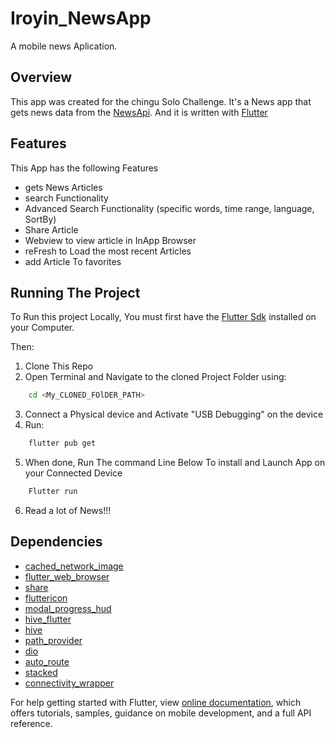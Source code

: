 # Iroyin_NewsApp

A mobile news Aplication.

## Overview

This app was created for the chingu Solo Challenge. It's a News app that gets news data from the [NewsApi](https://newsapi.org/).
And it is written with [Flutter](https://flutter.dev/)

## Features
This App has the following Features

- gets News Articles
- search Functionality
- Advanced Search Functionality (specific words, time range, language, SortBy)
- Share Article
- Webview to view article in InApp Browser
- reFresh to Load the most recent Articles
- add Article To favorites


## Running The Project
To Run this project Locally, You must first have the [Flutter Sdk](https://flutter.dev/docs/get-started/install) installed on your Computer.

Then:
1. Clone This Repo
2. Open Terminal and Navigate to the cloned Project Folder using:
```bash
    cd <My_CLONED_FOlDER_PATH>
```
3. Connect a Physical device and Activate "USB Debugging" on the device
4. Run:
```bash
    flutter pub get
```
5. When done, Run The command Line Below To install and Launch App on your Connected Device
```bash
    Flutter run
```
6. Read a lot of News!!!

## Dependencies
-  [cached_network_image](https://pub.dev/packages/cached_network_image)
-  [flutter_web_browser](https://pub.dev/packages/flutter_web_browser)
-  [share](https://pub.dev/packages/share)
-  [fluttericon](https://pub.dev/packages/fluttericon)
-  [modal_progress_hud](https://pub.dev/packages/modal_progress_hud)
-  [hive_flutter](https://pub.dev/packages/hive_flutter)
-  [hive](https://pub.dev/packages/hive)
-  [path_provider](https://pub.dev/packages/path_provider)
-  [dio](https://pub.dev/packages/dio)
-  [auto_route](https://pub.dev/packages/auto_route)
-  [stacked](https://pub.dev/packages/stacked)
-  [connectivity_wrapper](https://pub.dev/packages/connectivity_wrapper)







For help getting started with Flutter, view
[online documentation](https://flutter.dev/docs), which offers tutorials,
samples, guidance on mobile development, and a full API reference.